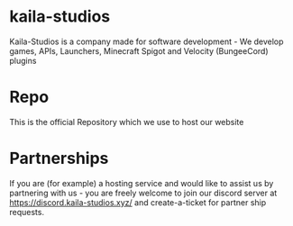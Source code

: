 # kaila-studios
Kaila-Studios is a company made for software development - We develop games, APIs, Launchers, Minecraft Spigot and Velocity (BungeeCord) plugins 

# Repo
This is the official Repository which we use to host our website 

# Partnerships
If you are (for example) a hosting service and would like to assist us by partnering with us - you are freely welcome to join our discord server at https://discord.kaila-studios.xyz/ and create-a-ticket for partner ship requests.
